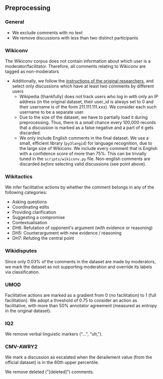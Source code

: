## Preprocessing 

### General
- We exclude comments with no text
- We remove discussions with less than two distinct participants

### Wikiconv
The Wikiconv corpus does not contain information about which user is a moderator/facilitator. Therefore, all comments relating to Wikiconv are tagged as non-moderators

- Additionally, we follow the [instructions of the original researchers](https://github.com/conversationai/wikidetox/blob/main/wikiconv/README.md), and select only discussions which have at least two comments by different users
    - Wikipedia (thankfully) does not track users who log in with only an IP address (in the original dataset, their user_id is always set to 0 and their username is of the form 211.111.111.xxx). We consider each such username to be a separate user.
    - Due to the size of the dataset, we have to partially load it during preprocessing. Thus, there is a small chance every 100,000 records that a discussion is marked as a false negative and a part of it gets discarded.
    - We only include English comments in the final dataset. We use a small, efficient library (`py3langid`) for language recognition, due to the large size of Wikiconv. We include every comment that is English with a confidence score of more than 75%. This can be trivially tuned in the `scripts/wikiconv.py` file. Non-english comments are discarded *before* selecting valid discussions (see point above).


### Wikitactics
We infer facilitative actions by whether the comment belongs in any of the following categories:
- Asking questions
- Coordinating edits
- Providing clarification
- Suggesting a compromise
- Contextualisation
- DH6: Refutation of opponent's argument (with evidence or reasoning)
- DH5: Counterargument with new evidence / reasoning
- DH7: Refuting the central point


### Wikidisputes
Since only 0.03% of the comments in the dataset are made by moderators, we mark the dataset as not supporting moderation and override its labels via classification.


### UMOD
Facilitative actions are marked as a gradient from 0 (no facilitation) to 1 (full facilitation). We adopt a threshold of 0.75 to consider an action as facilitative, with more than 50% annotator agreement (measured as entropy in the original dataset).

### IQ2
We remove verbal linguistic markers ("...", "uh,").

### CMV-AWRY2
We mark a discussion as escalated when the derailement value (from the official dataset) is in the 60th upper percentile.

We remove deleted ("[deleted]") comments.